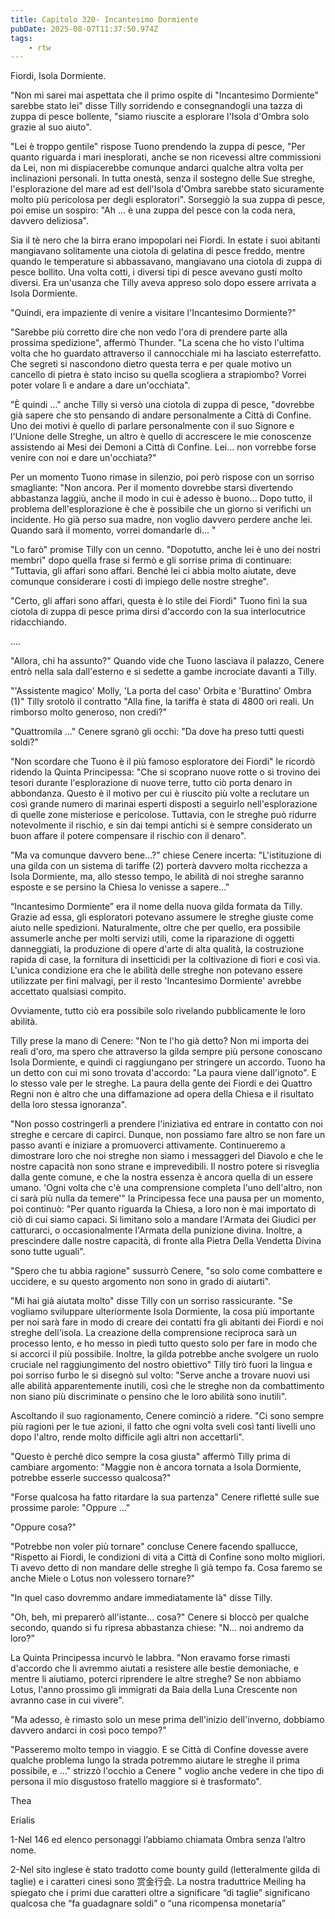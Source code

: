 ```yaml
---
title: Capitolo 320- Incantesimo Dormiente
pubDate: 2025-08-07T11:37:50.974Z
tags:
    - rtw
---
```











Fiordi, Isola Dormiente.


"Non mi sarei mai aspettata che il primo ospite di "Incantesimo Dormiente" sarebbe stato lei" disse Tilly sorridendo e consegnandogli una tazza di zuppa di pesce bollente, "siamo riuscite a esplorare l'Isola d'Ombra solo grazie al suo aiuto".


"Lei è troppo gentile" rispose Tuono prendendo la zuppa di pesce, "Per quanto riguarda i mari inesplorati, anche se non ricevessi altre commissioni da Lei, non mi dispiacerebbe comunque andarci qualche altra volta per inclinazioni personali. In tutta onestà, senza il sostegno delle Sue streghe, l'esplorazione del mare ad est dell'Isola d'Ombra sarebbe stato sicuramente molto più pericolosa per degli esploratori". Sorseggiò la sua zuppa di pesce, poi emise un sospiro: "Ah ... è una zuppa del pesce con la coda nera, davvero deliziosa".


Sia il tè nero che la birra erano impopolari nei Fiordi. In estate i suoi abitanti mangiavano solitamente una ciotola di gelatina di pesce freddo, mentre quando le temperature si abbassavano, mangiavano una ciotola di zuppa di pesce bollito. Una volta cotti, i diversi tipi di pesce avevano gusti molto diversi. Era un'usanza che Tilly aveva appreso solo dopo essere arrivata a Isola Dormiente.


"Quindi, era impaziente di venire a visitare l'Incantesimo Dormiente?"


"Sarebbe più corretto dire che non vedo l'ora di prendere parte alla prossima spedizione", affermò Thunder. "La scena che ho visto l'ultima volta che ho guardato attraverso il cannocchiale mi ha lasciato esterrefatto. Che segreti si nascondono dietro questa terra e per quale motivo un cancello di pietra è stato inciso su quella scogliera a strapiombo? Vorrei poter volare lì e andare a dare un'occhiata".


"È quindi ..." anche Tilly si versò una ciotola di zuppa di pesce, "dovrebbe già sapere che sto pensando di andare personalmente a Città di Confine. Uno dei motivi è quello di parlare personalmente con il suo Signore e l'Unione delle Streghe, un altro è quello di accrescere le mie conoscenze assistendo ai Mesi dei Demoni a Città di Confine. Lei... non vorrebbe forse venire con noi e dare un'occhiata?"


Per un momento Tuono rimase in silenzio, poi però rispose con un sorriso smagliante: "Non ancora. Per il momento dovrebbe starsi divertendo abbastanza laggiù, anche il modo in cui è adesso è buono... Dopo tutto, il problema dell'esplorazione è che è possibile che un giorno si verifichi un incidente. Ho già perso sua madre, non voglio davvero perdere anche lei. Quando sarà il momento, vorrei domandarle di... "


"Lo farò" promise Tilly con un cenno. "Dopotutto, anche lei è uno dei nostri membri" dopo quella frase si fermò e gli sorrise prima di continuare: "Tuttavia, gli affari sono affari. Benché lei ci abbia molto aiutate, deve comunque considerare i costi di impiego delle nostre streghe".


"Certo, gli affari sono affari, questa è lo stile dei Fiordi" Tuono finì la sua ciotola di zuppa di pesce prima dirsi d'accordo con la sua interlocutrice ridacchiando.


....


"Allora, chi ha assunto?" Quando vide che Tuono lasciava il palazzo, Cenere entrò nella sala dall'esterno e si sedette a gambe incrociate davanti a Tilly.


"'Assistente magico' Molly, 'La porta del caso' Orbita e 'Burattino' Ombra (1)" Tilly srotolò il contratto "Alla fine, la tariffa è stata di 4800 ori reali. Un rimborso molto generoso, non credi?"


"Quattromila ..." Cenere sgranò gli occhi: "Da dove ha preso tutti questi soldi?"


"Non scordare che Tuono è il più famoso esploratore dei Fiordi" le ricordò ridendo la Quinta Principessa: "Che si scoprano nuove rotte o si trovino dei tesori durante l'esplorazione di nuove terre, tutto ciò porta denaro in abbondanza. Questo è il motivo per cui è riuscito più volte a reclutare un così grande numero di marinai esperti disposti a seguirlo nell'esplorazione di quelle zone misteriose e pericolose. Tuttavia, con le streghe può ridurre notevolmente il rischio, e sin dai tempi antichi si è sempre considerato un buon affare il potere compensare il rischio con il denaro".


"Ma va comunque davvero bene...?" chiese Cenere incerta: "L'istituzione di una gilda con un sistema di tariffe (2) porterà davvero molta ricchezza a Isola Dormiente, ma, allo stesso tempo, le abilità di noi streghe saranno esposte e se persino la Chiesa lo venisse a sapere..."


“Incantesimo Dormiente” era il nome della nuova gilda formata da Tilly. Grazie ad essa, gli esploratori potevano assumere le streghe giuste come aiuto nelle spedizioni. Naturalmente, oltre che per quello, era possibile assumerle anche per molti servizi utili, come la riparazione di oggetti danneggiati, la produzione di opere d'arte di alta qualità, la costruzione rapida di case, la fornitura di insetticidi per la coltivazione di fiori e così via. L'unica condizione era che le abilità delle streghe non potevano essere utilizzate per fini malvagi, per il resto 'Incantesimo Dormiente' avrebbe accettato qualsiasi compito.


Ovviamente, tutto ciò era possibile solo rivelando pubblicamente le loro abilità.


Tilly prese la mano di Cenere: "Non te l'ho già detto? Non mi importa dei reali d'oro, ma spero che attraverso la gilda sempre più persone conoscano Isola Dormiente, e quindi ci raggiungano per stringere un accordo. Tuono ha un detto con cui mi sono trovata d'accordo: "La paura viene dall'ignoto". E lo stesso vale per le streghe. La paura della gente dei Fiordi e dei Quattro Regni non è altro che una diffamazione ad opera della Chiesa e il risultato della loro stessa ignoranza".


"Non posso costringerli a prendere l'iniziativa ed entrare in contatto con noi streghe e cercare di capirci. Dunque, non possiamo fare altro se non fare un passo avanti e iniziare a promuoverci attivamente. Continueremo a dimostrare loro che noi streghe non siamo i messaggeri del Diavolo e che le nostre capacità non sono strane e imprevedibili. Il nostro potere si risveglia dalla gente comune, e che la nostra essenza è ancora quella di un essere umano. 'Ogni volta che c'è una comprensione completa l'uno dell'altro, non ci sarà più nulla da temere'" la Principessa fece una pausa per un momento, poi continuò: "Per quanto riguarda la Chiesa, a loro non è mai importato di ciò di cui siamo capaci. Si limitano solo a mandare l'Armata dei Giudici per catturarci, o occasionalmente l'Armata della punizione divina. Inoltre, a prescindere dalle nostre capacità, di fronte alla Pietra Della Vendetta Divina sono tutte uguali".


"Spero che tu abbia ragione" sussurrò Cenere, "so solo come combattere e uccidere, e su questo argomento non sono in grado di aiutarti".


"Mi hai già aiutata molto" disse Tilly con un sorriso rassicurante. "Se vogliamo sviluppare ulteriormente Isola Dormiente, la cosa più importante per noi sarà fare in modo di creare dei contatti fra gli abitanti dei Fiordi e noi streghe dell'isola. La creazione della comprensione reciproca sarà un processo lento, e ho messo in piedi tutto questo solo per fare in modo che si accorci il più possibile. Inoltre, la gilda potrebbe anche svolgere un ruolo cruciale nel raggiungimento del nostro obiettivo" Tilly tirò fuori la lingua e poi sorriso furbo le si disegnò sul volto: "Serve anche a trovare nuovi usi alle abilità apparentemente inutili, così che le streghe non da combattimento non siano più discriminate o pensino che le loro abilità sono inutili".


Ascoltando il suo ragionamento, Cenere cominciò a ridere. "Ci sono sempre più ragioni per le tue azioni, il fatto che ogni volta sveli così tanti livelli uno dopo l'altro, rende molto difficile agli altri non accettarli".


"Questo è perché dico sempre la cosa giusta" affermò Tilly prima di cambiare argomento: "Maggie non è ancora tornata a Isola Dormiente, potrebbe esserle successo qualcosa?"


"Forse qualcosa ha fatto ritardare la sua partenza" Cenere rifletté sulle sue prossime parole: "Oppure ..."


"Oppure cosa?"


"Potrebbe non voler più tornare" concluse Cenere facendo spallucce, "Rispetto ai Fiordi, le condizioni di vita a Città di Confine sono molto migliori. Ti avevo detto di non mandare delle streghe lì già tempo fa. Cosa faremo se anche Miele o Lotus non volessero tornare?"


"In quel caso dovremmo andare immediatamente là" disse Tilly.


"Oh, beh, mi preparerò all'istante... cosa?"  Cenere si bloccò per qualche secondo, quando si fu ripresa abbastanza chiese: "N... noi andremo da loro?”


La Quinta Principessa incurvò le labbra. "Non eravamo forse rimasti d'accordo che li avremmo aiutati a resistere alle bestie demoniache, e mentre li aiutiamo, poterci riprendere le altre streghe? Se non abbiamo Lotus, l'anno prossimo gli immigrati da Baia della Luna Crescente non avranno case in cui vivere".


"Ma adesso, è rimasto solo un mese prima dell'inizio dell'inverno, dobbiamo davvero andarci in così poco tempo?"


"Passeremo molto tempo in viaggio. E se Città di Confine dovesse avere qualche problema lungo la strada potremmo aiutare le streghe il prima possibile, e ..." strizzò l'occhio a Cenere " voglio anche vedere in che tipo di persona il mio disgustoso fratello maggiore si è trasformato".


Thea


 


 Erialis 


1-Nel 146 ed elenco personaggi l’abbiamo chiamata Ombra senza l’altro nome.


2-Nel sito inglese è stato tradotto come bounty guild (letteralmente gilda di taglie) e i caratteri cinesi sono 赏金行会. La nostra traduttrice Meiling ha spiegato che i primi due caratteri oltre a significare “di taglie” significano qualcosa che “fa guadagnare soldi” o “una ricompensa monetaria” 


 
                                


                                



